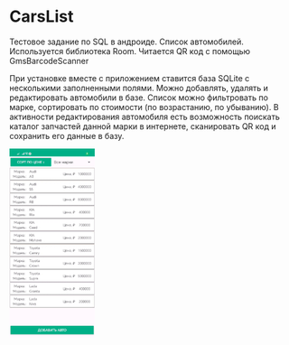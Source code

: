 # CarsList
Тестовое задание по SQL в андроиде. Список автомобилей.
Используется библиотека Room. Читается QR код с помощью GmsBarcodeScanner

При установке вместе с приложением ставится база SQLite с несколькими заполненными полями. 
Можно добавлять, удалять и редактировать автомобили в базе. 
Список можно фильтровать по марке, сортировать по стоимости (по возрастанию, по убыванию).
В активности редактирования автомобиля есть возможность поискать каталог запчастей данной марки в интернете, сканировать QR код и сохранить его данные в базу.

<img src = "demo.gif" width = 30%> 
